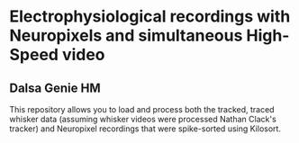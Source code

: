 # Electrophysiological recordings with Neuropixels and simultaneous High-Speed video
## Dalsa Genie HM

This repository allows you to load and process both the tracked, traced whisker data (assuming whisker videos were processed Nathan Clack's tracker) and Neuropixel recordings that were spike-sorted using Kilosort. 
